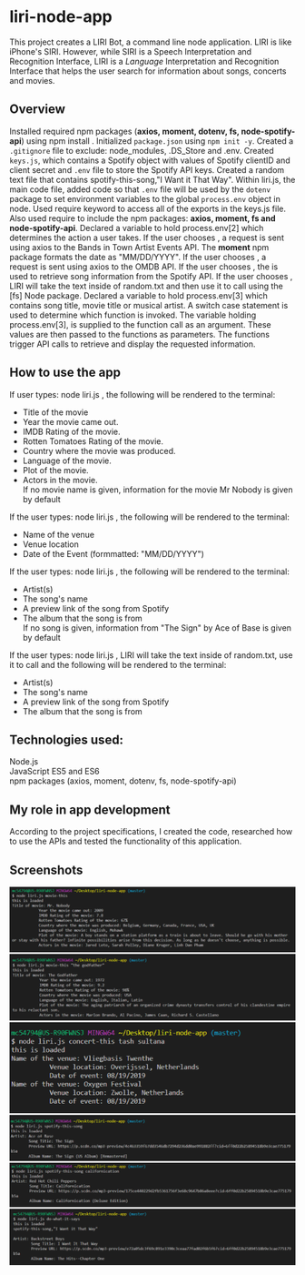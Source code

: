 # liri-node-app

This project creates a LIRI Bot, a command line node application. LIRI is like iPhone's SIRI. However, while SIRI is a Speech Interpretation and Recognition Interface, LIRI is a _Language_ Interpretation and Recognition Interface that helps the user search for information about songs, concerts and movies.

## Overview
Installed required npm packages (**axios, moment, dotenv, fs, node-spotify-api**) using npm install <npm package name>. Initialized `package.json` using `npm init -y`. Created a `.gitignore` file to exclude: node_modules, .DS_Store and .env. Created `keys.js`, which contains a Spotify object with values of Spotify clientID and client secret and `.env` file to store the Spotify API keys. Created a random text file that contains spotify-this-song,"I Want it That Way". Within liri.js, the main code file, added code so that `.env` file will be used by the `dotenv` package to set environment variables to the global `process.env` object in node. Used require keyword to access all of the exports in the keys.js file. Also used require to include the npm packages: **axios, moment, fs and node-spotify-api**. Declared a variable to hold process.env[2] which determines the action a user takes. If the user chooses <concert-this>, a request is sent using axios to the Bands in Town Artist Events API. The **moment** npm package formats the date as "MM/DD/YYYY". If the user chooses <movie-this>, a request is sent using axios to the OMDB API. If the user chooses <spotify-this-song>, the <node-spotify-api> is used to retrieve song information from the Spotify API. If the user chooses <do-what-it-says>, LIRI will take the text inside of random.txt and then use it to call <spotify-this-song> using the [fs] Node package. Declared a variable to hold process.env[3] which contains song title, movie title or musical artist. A switch case statement is used to determine which function is invoked. The variable holding process.env[3], is supplied to the function call as an argument. These values are then passed to the functions as parameters. The functions trigger API calls to retrieve and display the requested information.

## How to use the app
If user types: node liri.js <movie-this> <movie name>, the following will be rendered to the terminal:  
* Title of the movie  
* Year the movie came out.  
* IMDB Rating of the movie.  
* Rotten Tomatoes Rating of the movie.  
* Country where the movie was produced.  
* Language of the movie.  
* Plot of the movie.  
* Actors in the movie.  
If no movie name is given, information for the movie Mr Nobody is given by default

If the user types: node liri.js <concert-this> <musical artist name>, the following will be rendered to the terminal:  
* Name of the venue  
* Venue location  
* Date of the Event (formmatted: "MM/DD/YYYY")

If the user types: node liri.js <spotify-this-song> <song name>, the following will be rendered to the terminal:  
* Artist(s)  
* The song's name  
* A preview link of the song from Spotify  
* The album that the song is from  
If no song is given, information from "The Sign" by Ace of Base is given by default

If the user types: node liri.js <do-what-it-says>, LIRI will take the text inside of random.txt, use it to call <spotify-this-song> and the following will be rendered to the terminal:  
* Artist(s)  
* The song's name  
* A preview link of the song from Spotify  
* The album that the song is from

## Technologies used: 
Node.js  
JavaScript ES5 and ES6  
npm packages (axios, moment, dotenv, fs, node-spotify-api)

## My role in app development
According to the project specifications, I created the code, researched how to use the APIs and tested the functionality of this application.

## Screenshots
![movie-this default](movie-this-default.png)  
![movie-this](movie-this.png)  
![concert-this](concert-this.png)  
![spotify-this-song-default](spotify-this-song-default.png)  
![spotify-this-song](spotify-this-song.png)  
![do-what-it-says](do-what-it-says.png)